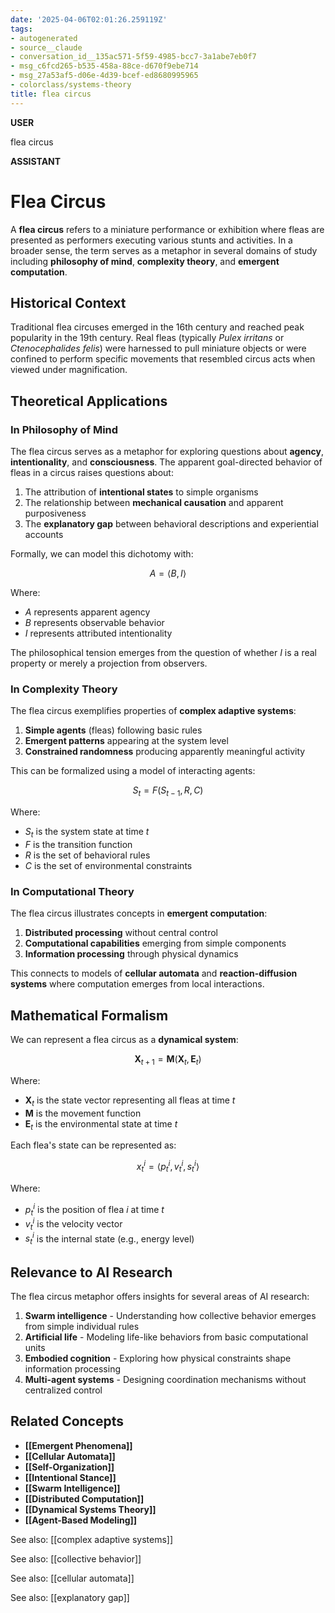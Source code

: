 ```yaml
---
date: '2025-04-06T02:01:26.259119Z'
tags:
- autogenerated
- source__claude
- conversation_id__135ac571-5f59-4985-bcc7-3a1abe7eb0f7
- msg_c6fcd265-b535-458a-88ce-d670f9ebe714
- msg_27a53af5-d06e-4d39-bcef-ed8680995965
- colorclass/systems-theory
title: flea circus
---
```


**USER**

flea circus


**ASSISTANT**

# Flea Circus

A **flea circus** refers to a miniature performance or exhibition where fleas are presented as performers executing various stunts and activities. In a broader sense, the term serves as a metaphor in several domains of study including **philosophy of mind**, **complexity theory**, and **emergent computation**.

## Historical Context

Traditional flea circuses emerged in the 16th century and reached peak popularity in the 19th century. Real fleas (typically *Pulex irritans* or *Ctenocephalides felis*) were harnessed to pull miniature objects or were confined to perform specific movements that resembled circus acts when viewed under magnification.

## Theoretical Applications

### In Philosophy of Mind

The flea circus serves as a metaphor for exploring questions about **agency**, **intentionality**, and **consciousness**. The apparent goal-directed behavior of fleas in a circus raises questions about:

1. The attribution of **intentional states** to simple organisms
2. The relationship between **mechanical causation** and apparent purposiveness
3. The **explanatory gap** between behavioral descriptions and experiential accounts

Formally, we can model this dichotomy with:

$$A = \langle B, I \rangle$$

Where:
- $A$ represents apparent agency
- $B$ represents observable behavior
- $I$ represents attributed intentionality

The philosophical tension emerges from the question of whether $I$ is a real property or merely a projection from observers.

### In Complexity Theory

The flea circus exemplifies properties of **complex adaptive systems**:

1. **Simple agents** (fleas) following basic rules
2. **Emergent patterns** appearing at the system level
3. **Constrained randomness** producing apparently meaningful activity

This can be formalized using a model of interacting agents:

$$S_t = F(S_{t-1}, R, C)$$

Where:
- $S_t$ is the system state at time $t$
- $F$ is the transition function
- $R$ is the set of behavioral rules
- $C$ is the set of environmental constraints

### In Computational Theory

The flea circus illustrates concepts in **emergent computation**:

1. **Distributed processing** without central control
2. **Computational capabilities** emerging from simple components
3. **Information processing** through physical dynamics

This connects to models of **cellular automata** and **reaction-diffusion systems** where computation emerges from local interactions.

## Mathematical Formalism

We can represent a flea circus as a **dynamical system**:

$$\mathbf{X}_{t+1} = \mathbf{M}(\mathbf{X}_t, \mathbf{E}_t)$$

Where:
- $\mathbf{X}_t$ is the state vector representing all fleas at time $t$
- $\mathbf{M}$ is the movement function
- $\mathbf{E}_t$ is the environmental state at time $t$

Each flea's state can be represented as:

$$x^i_t = \langle p^i_t, v^i_t, s^i_t \rangle$$

Where:
- $p^i_t$ is the position of flea $i$ at time $t$
- $v^i_t$ is the velocity vector
- $s^i_t$ is the internal state (e.g., energy level)

## Relevance to AI Research

The flea circus metaphor offers insights for several areas of AI research:

1. **Swarm intelligence** - Understanding how collective behavior emerges from simple individual rules
2. **Artificial life** - Modeling life-like behaviors from basic computational units
3. **Embodied cognition** - Exploring how physical constraints shape information processing
4. **Multi-agent systems** - Designing coordination mechanisms without centralized control

## Related Concepts

- **[[Emergent Phenomena]]**
- **[[Cellular Automata]]**
- **[[Self-Organization]]**
- **[[Intentional Stance]]**
- **[[Swarm Intelligence]]**
- **[[Distributed Computation]]**
- **[[Dynamical Systems Theory]]**
- **[[Agent-Based Modeling]]**

See also: [[complex adaptive systems]]


See also: [[collective behavior]]


See also: [[cellular automata]]


See also: [[explanatory gap]]